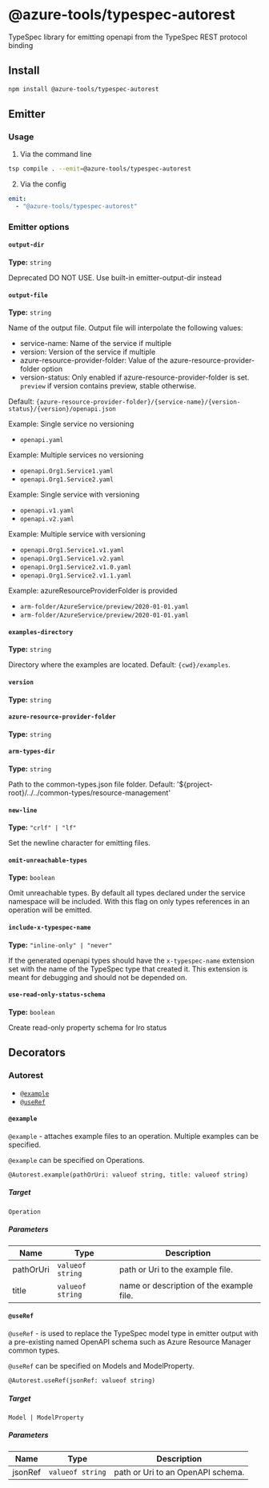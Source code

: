 # @azure-tools/typespec-autorest

TypeSpec library for emitting openapi from the TypeSpec REST protocol binding

## Install

```bash
npm install @azure-tools/typespec-autorest
```

## Emitter

### Usage

1. Via the command line

```bash
tsp compile . --emit=@azure-tools/typespec-autorest
```

2. Via the config

```yaml
emit:
  - "@azure-tools/typespec-autorest"
```

### Emitter options

#### `output-dir`

**Type:** `string`

Deprecated DO NOT USE. Use built-in emitter-output-dir instead

#### `output-file`

**Type:** `string`

Name of the output file.
Output file will interpolate the following values:

- service-name: Name of the service if multiple
- version: Version of the service if multiple
- azure-resource-provider-folder: Value of the azure-resource-provider-folder option
- version-status: Only enabled if azure-resource-provider-folder is set. `preview` if version contains preview, stable otherwise.

Default: `{azure-resource-provider-folder}/{service-name}/{version-status}/{version}/openapi.json`

Example: Single service no versioning

- `openapi.yaml`

Example: Multiple services no versioning

- `openapi.Org1.Service1.yaml`
- `openapi.Org1.Service2.yaml`

Example: Single service with versioning

- `openapi.v1.yaml`
- `openapi.v2.yaml`

Example: Multiple service with versioning

- `openapi.Org1.Service1.v1.yaml`
- `openapi.Org1.Service1.v2.yaml`
- `openapi.Org1.Service2.v1.0.yaml`
- `openapi.Org1.Service2.v1.1.yaml`

Example: azureResourceProviderFolder is provided

- `arm-folder/AzureService/preview/2020-01-01.yaml`
- `arm-folder/AzureService/preview/2020-01-01.yaml`

#### `examples-directory`

**Type:** `string`

Directory where the examples are located. Default: `{cwd}/examples`.

#### `version`

**Type:** `string`

#### `azure-resource-provider-folder`

**Type:** `string`

#### `arm-types-dir`

**Type:** `string`

Path to the common-types.json file folder. Default: '${project-root}/../../common-types/resource-management'

#### `new-line`

**Type:** `"crlf" | "lf"`

Set the newline character for emitting files.

#### `omit-unreachable-types`

**Type:** `boolean`

Omit unreachable types. By default all types declared under the service namespace will be included. With this flag on only types references in an operation will be emitted.

#### `include-x-typespec-name`

**Type:** `"inline-only" | "never"`

If the generated openapi types should have the `x-typespec-name` extension set with the name of the TypeSpec type that created it.
This extension is meant for debugging and should not be depended on.

#### `use-read-only-status-schema`

**Type:** `boolean`

Create read-only property schema for lro status

## Decorators

### Autorest

- [`@example`](#@example)
- [`@useRef`](#@useref)

#### `@example`

`@example` - attaches example files to an operation. Multiple examples can be specified.

`@example` can be specified on Operations.

```typespec
@Autorest.example(pathOrUri: valueof string, title: valueof string)
```

##### Target

`Operation`

##### Parameters

| Name      | Type             | Description                              |
| --------- | ---------------- | ---------------------------------------- |
| pathOrUri | `valueof string` | path or Uri to the example file.         |
| title     | `valueof string` | name or description of the example file. |

#### `@useRef`

`@useRef` - is used to replace the TypeSpec model type in emitter output with a pre-existing named OpenAPI schema such as Azure Resource Manager common types.

`@useRef` can be specified on Models and ModelProperty.

```typespec
@Autorest.useRef(jsonRef: valueof string)
```

##### Target

`Model | ModelProperty`

##### Parameters

| Name    | Type             | Description                       |
| ------- | ---------------- | --------------------------------- |
| jsonRef | `valueof string` | path or Uri to an OpenAPI schema. |
